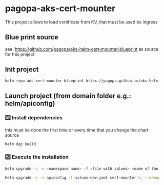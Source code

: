 # pagopa-aks-cert-mounter

This project allows to load certificate from KV, that must be used be ingress

## Blue print source

see. <https://github.com/pagopa/aks-helm-cert-mounter-blueprint> as source for this project

## Init project

```sh
helm repo add cert-mounter-blueprint https://pagopa.github.io/aks-helm-cert-mounter-blueprint
```

## Launch project (from domain folder e.g.: helm/apiconfig)

### 1️⃣ Install dependencies

this must be done the first time or every time that you change the chart source

```sh
helm dep build
```

### 2️⃣ Execute the installation

```sh
helm upgrade -i -n <namespace name> -f <file with values> <name of the helm chart> <chart folder>

helm upgrade -i -n apiconfig -f values-dev.yaml cert-mounter \. --debug
```
